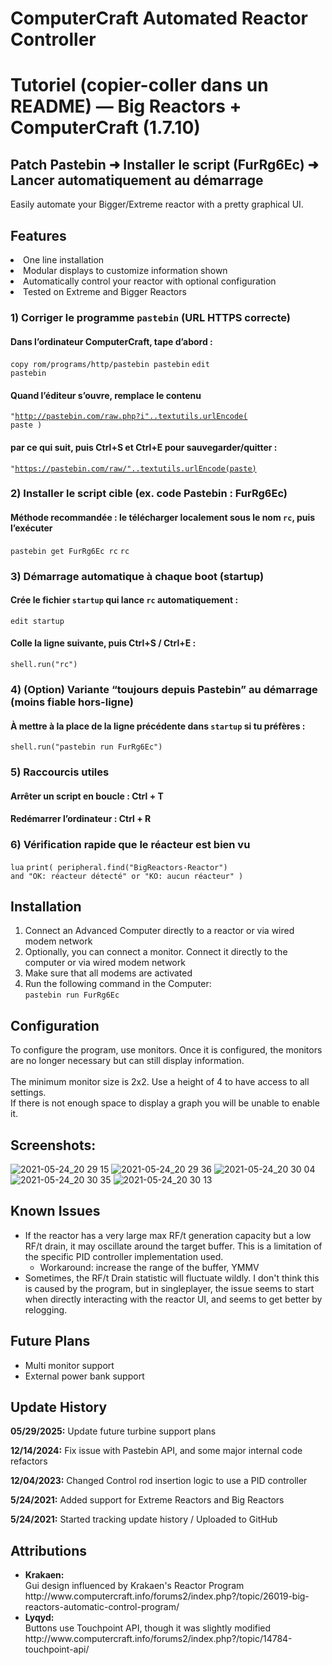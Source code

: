 # ComputerCraft Automated Reactor Controller
# Tutoriel (copier-coller dans un README) — Big Reactors + ComputerCraft (1.7.10)
## Patch Pastebin ➜ Installer le script (FurRg6Ec) ➜ Lancer automatiquement au démarrage


Easily automate your Bigger/Extreme reactor with a pretty graphical UI. <br />

## Features
  <bl>
  <li>One line installation</li>
  <li>Modular displays to customize information shown</li>
  <li>Automatically control your reactor with optional configuration</li>
  <li>Tested on Extreme and Bigger Reactors</li>
  </bl>

### 1) Corriger le programme `pastebin` (URL HTTPS correcte)
#### Dans l’ordinateur ComputerCraft, tape d’abord :
<code>copy rom/programs/http/pastebin pastebin</code>
<code>edit pastebin</code>

#### Quand l’éditeur s’ouvre, remplace le contenu 
<code>"http://pastebin.com/raw.php?i"..textutils.urlEncode( paste )</code>

#### par ce qui suit, puis Ctrl+S et Ctrl+E pour sauvegarder/quitter :
<code>"https://pastebin.com/raw/"..textutils.urlEncode(paste)</code>

### 2) Installer le script cible (ex. code Pastebin : FurRg6Ec)
#### Méthode recommandée : le télécharger localement sous le nom `rc`, puis l’exécuter
<code>pastebin get FurRg6Ec rc</code>
<code>rc</code>

### 3) Démarrage automatique à chaque boot (startup)
#### Crée le fichier `startup` qui lance `rc` automatiquement :
<code>edit startup</code>
#### Colle la ligne suivante, puis Ctrl+S / Ctrl+E :
<code>shell.run("rc")</code>

### 4) (Option) Variante “toujours depuis Pastebin” au démarrage (moins fiable hors-ligne)
#### À mettre à la place de la ligne précédente dans `startup` si tu préfères :
<code>shell.run("pastebin run FurRg6Ec")</code>

### 5) Raccourcis utiles
#### Arrêter un script en boucle :  Ctrl + T
#### Redémarrer l’ordinateur :     Ctrl + R

### 6) Vérification rapide que le réacteur est bien vu
<code>lua</code>
<code>print( peripheral.find("BigReactors-Reactor") and "OK: réacteur détecté" or "KO: aucun réacteur" )</code>





## Installation
  <ol>
    <li>
      Connect an Advanced Computer directly to a reactor or via wired modem network
    </li>
    <li>
      Optionally, you can connect a monitor. Connect it directly to the computer or via wired modem network
    </li>
    <li>
       Make sure that all modems are activated
    </li>
    <li>
      Run the following command in the Computer: <br />
      <code>pastebin run FurRg6Ec</code>
    </li>
  </ol>




## Configuration
  To configure the program, use monitors. Once it is configured,
  the monitors are no longer necessary but can still display information. <br /><br />
  The minimum monitor size is 2x2. Use a height of 4 to have access to all settings. <br />
  If there is not enough space to display a graph you will be unable to enable it.
## Screenshots:
![2021-05-24_20 29 15](https://user-images.githubusercontent.com/18647702/119422445-19adba00-bccf-11eb-95db-68c728e72555.png)
![2021-05-24_20 29 36](https://user-images.githubusercontent.com/18647702/119422446-1a465080-bccf-11eb-85c4-6e60e31b2869.png)
![2021-05-24_20 30 04](https://user-images.githubusercontent.com/18647702/119422448-1a465080-bccf-11eb-8c5d-f479c263da62.png)
![2021-05-24_20 30 35](https://user-images.githubusercontent.com/18647702/119422461-25997c00-bccf-11eb-9be3-9b2ad6b355bf.png)
![2021-05-24_20 30 13](https://user-images.githubusercontent.com/18647702/119422464-27fbd600-bccf-11eb-8a38-61909bb6aae8.png)

## Known Issues
- If the reactor has a very large max RF/t generation capacity but a low RF/t drain, it may oscillate around the target buffer. This is a limitation of the specific PID controller implementation used.
  - Workaround: increase the range of the buffer, YMMV
- Sometimes, the RF/t Drain statistic will fluctuate wildly. I don't think this is caused by the program, but in singleplayer, the issue seems to start when directly interacting with the reactor UI, and seems to get better by relogging.

## Future Plans
- Multi monitor support
- External power bank support
  
## Update History
  <b>05/29/2025:</b> Update future turbine support plans <p>
  <b>12/14/2024:</b> Fix issue with Pastebin API, and some major internal code refactors <p>
  <b>12/04/2023:</b> Changed Control rod insertion logic to use a PID controller <p>
  <b>5/24/2021:</b> Added support for Extreme Reactors and Big Reactors <p>
  <b>5/24/2021:</b> Started tracking update history / Uploaded to GitHub <p>

## Attributions
<ul>
  <li><b>Krakaen: </b><br />
    Gui design influenced by Krakaen's Reactor Program <br />
    http://www.computercraft.info/forums2/index.php?/topic/26019-big-reactors-automatic-control-program/ </li>
  <li><b>Lyqyd: </b><br />
    Buttons use Touchpoint API, though it was slightly modified <br />
    http://www.computercraft.info/forums2/index.php?/topic/14784-touchpoint-api/ </li>
 </ul>
